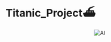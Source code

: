# Titanic_Project⛴️
<p align="center">
  <img src="https://media.giphy.com/media/v1.Y2lkPTc5MGI3NjExdnIyNzhkM2IycTVxdmN3dno2bXd5YXVqbHhxdnl5M2lvZWxnd2x5YSZlcD12MV9naWZzX3NlYXJjaCZjdD1n/9ABgKHIu3acWA/giphy.gif" alt="AI" />
</p>
